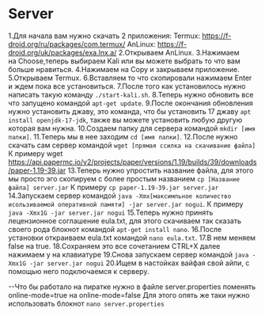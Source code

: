 # Server
1.Для начала вам нужно скачать 2 приложения:
Termux: https://f-droid.org/ru/packages/com.termux/
AnLinux: https://f-droid.org/uk/packages/exa.lnx.a/
2.Открываем AnLinux.
3.Нажимаем на Choose,теперь выбираем Kali или вы можете выбрать то что вам больше нравиться.
4.Нажимаем на Copy и закрываем приложение.
5.Открываем Termux.
6.Вставляем то что скопировали нажимаем Enter и ждем пока все установиться.
7.После того как установилось нужно написать такую команду `./start-kali.sh`.
8.Теперь нужно обновить все что запущено командой `apt-get update`.
9.После окончания обновления нужно установить джаву, это команда, что бы установить 17 джаву `apt install openjdk-17-jdk`, также вы можете установить любую другую которая вам нужна.
10.Создаем папку для сервера командой `mkdir [имя папки]`.
11.Теперь мы в нее заходим `cd [имя папки]`.
12.После нужно скачать сам сервер командой `wget [прямая ссилка на скачивание файла]`
	К примеру wget https://api.papermc.io/v2/projects/paper/versions/1.19/builds/39/downloads/paper-1.19-39.jar
13.Теперь нужно упростить название файла, для этого мы просто эго скопируем с более простым названием `cp [Название файла] server.jar`
														К примеру `cp paper-1.19-39.jar server.jar`
14.Запускаем сервер командой `java -Xmx[максимльное количество исользиваемой оперативной памяти] -jar server.jar nogui`.
				К примеру `java -Xmx1G -jar server.jar nogui`
15.Теперь нужно принять лецензионное соглашение eula.txt, для этого скачиваем так сказать своего рода блокнот командой `apt-get install nano`.
16.После установки откраиваем eula.txt командой `nano eula.txt`.
17.В нем меняем false на true.
18.Сохраняем это все сочетанием CTRL+X далее нажимаем y на клавиатуре
19.Снова запускаем сервер командой `java -Xmx1G -jar server.jar nogui`
20.Ищем в настойках вайфая свой айпи, с помощью него подключаемся к серверу.
 


--Что бы работало на пиратке нужно в файле server.properties поменять online-mode=true на online-mode=false
									Для этого опять же таки нужно использовать блокнот `nano server.properties`
